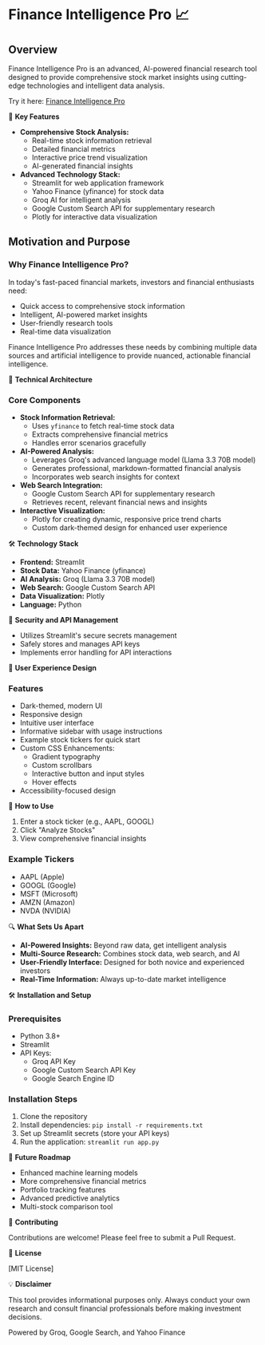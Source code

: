 # Finance Intelligence Pro 📈

## Overview

Finance Intelligence Pro is an advanced, AI-powered financial research tool designed to provide comprehensive stock market insights using cutting-edge technologies and intelligent data analysis.

Try it here: [Finance Intelligence Pro](https://finance-agent.streamlit.app/?embed_options=dark_theme)

🌟 **Key Features**

* **Comprehensive Stock Analysis:**
    * Real-time stock information retrieval
    * Detailed financial metrics
    * Interactive price trend visualization
    * AI-generated financial insights
* **Advanced Technology Stack:**
    * Streamlit for web application framework
    * Yahoo Finance (yfinance) for stock data
    * Groq AI for intelligent analysis
    * Google Custom Search API for supplementary research
    * Plotly for interactive data visualization

## **Motivation and Purpose**

### Why Finance Intelligence Pro?

In today's fast-paced financial markets, investors and financial enthusiasts need:

* Quick access to comprehensive stock information
* Intelligent, AI-powered market insights
* User-friendly research tools
* Real-time data visualization

Finance Intelligence Pro addresses these needs by combining multiple data sources and artificial intelligence to provide nuanced, actionable financial intelligence.

🔧 **Technical Architecture**

### Core Components

* **Stock Information Retrieval:**
    * Uses `yfinance` to fetch real-time stock data
    * Extracts comprehensive financial metrics
    * Handles error scenarios gracefully
* **AI-Powered Analysis:**
    * Leverages Groq's advanced language model (Llama 3.3 70B model)
    * Generates professional, markdown-formatted financial analysis
    * Incorporates web search insights for context
* **Web Search Integration:**
    * Google Custom Search API for supplementary research
    * Retrieves recent, relevant financial news and insights
* **Interactive Visualization:**
    * Plotly for creating dynamic, responsive price trend charts
    * Custom dark-themed design for enhanced user experience

🛠 **Technology Stack**

* **Frontend:** Streamlit
* **Stock Data:** Yahoo Finance (yfinance)
* **AI Analysis:** Groq (Llama 3.3 70B model)
* **Web Search:** Google Custom Search API
* **Data Visualization:** Plotly
* **Language:** Python

🔐 **Security and API Management**

* Utilizes Streamlit's secure secrets management
* Safely stores and manages API keys
* Implements error handling for API interactions

🎨 **User Experience Design**

### Features

* Dark-themed, modern UI
* Responsive design
* Intuitive user interface
* Informative sidebar with usage instructions
* Example stock tickers for quick start
* Custom CSS Enhancements:
    * Gradient typography
    * Custom scrollbars
    * Interactive button and input styles
    * Hover effects
* Accessibility-focused design

🚦 **How to Use**

1.  Enter a stock ticker (e.g., AAPL, GOOGL)
2.  Click "Analyze Stocks"
3.  View comprehensive financial insights

### Example Tickers

* AAPL (Apple)
* GOOGL (Google)
* MSFT (Microsoft)
* AMZN (Amazon)
* NVDA (NVIDIA)

🔍 **What Sets Us Apart**

* **AI-Powered Insights:** Beyond raw data, get intelligent analysis
* **Multi-Source Research:** Combines stock data, web search, and AI
* **User-Friendly Interface:** Designed for both novice and experienced investors
* **Real-Time Information:** Always up-to-date market intelligence

🛠 **Installation and Setup**

### Prerequisites

* Python 3.8+
* Streamlit
* API Keys:
    * Groq API Key
    * Google Custom Search API Key
    * Google Search Engine ID

### Installation Steps

1.  Clone the repository
2.  Install dependencies: `pip install -r requirements.txt`
3.  Set up Streamlit secrets (store your API keys)
4.  Run the application: `streamlit run app.py`

🔮 **Future Roadmap**

* Enhanced machine learning models
* More comprehensive financial metrics
* Portfolio tracking features
* Advanced predictive analytics
* Multi-stock comparison tool

🤝 **Contributing**

Contributions are welcome! Please feel free to submit a Pull Request.

📄 **License**

[MIT License]

💡 **Disclaimer**

This tool provides informational purposes only. Always conduct your own research and consult financial professionals before making investment decisions.

Powered by Groq, Google Search, and Yahoo Finance
